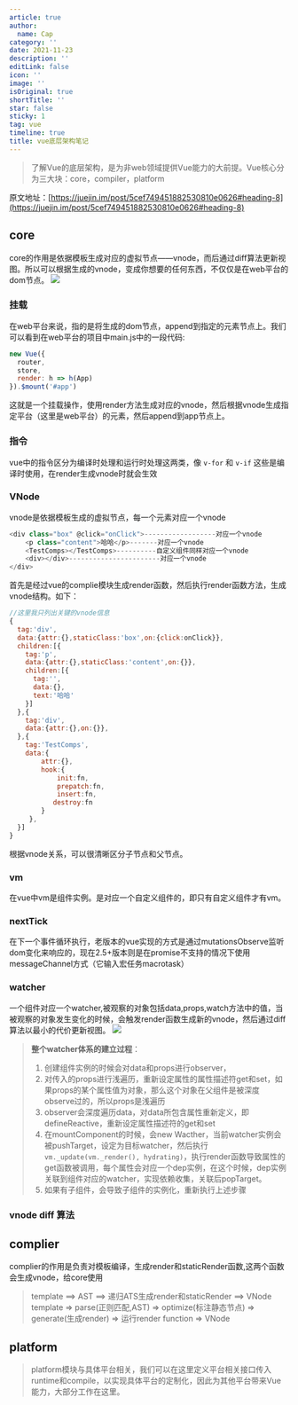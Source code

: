 ```yaml
---
article: true
author:
  name: Cap
category: ''
date: 2021-11-23
description: ''
editLink: false
icon: ''
image: ''
isOriginal: true
shortTitle: ''
star: false
sticky: 1
tag: vue
timeline: true
title: vue底层架构笔记
---
```




  > 了解Vue的底层架构，是为非web领域提供Vue能力的大前提。Vue核心分为三大块：core，compiler，platform

原文地址：[https://juejin.im/post/5cef749451882530810e0626#heading-8](https://juejin.im/post/5cef749451882530810e0626#heading-8)
## core
core的作用是依据模板生成对应的虚拟节点——vnode，而后通过diff算法更新视图。所以可以根据生成的vnode，变成你想要的任何东西，不仅仅是在web平台的dom节点。
![](https://cdn.nlark.com/yuque/0/2019/png/297368/1560759707817-e6b12cd5-3e82-4495-9846-3f7b5c9e324b.png#height=259&id=BmMCi&originHeight=259&originWidth=789&originalType=binary&ratio=1&rotation=0&showTitle=false&size=0&status=done&style=none&title=&width=789)
### 挂载
在web平台来说，指的是将生成的dom节点，append到指定的元素节点上。我们可以看到在web平台的项目中main.js中的一段代码:

```javascript
new Vue({
  router,
  store,
  render: h => h(App)
}).$mount('#app')
```
这就是一个挂载操作，使用render方法生成对应的vnode，然后根据vnode生成指定平台（这里是web平台）的元素，然后append到app节点上。
### 指令
vue中的指令区分为编译时处理和运行时处理这两类，像 `v-for` 和 `v-if` 这些是编译时使用，在render生成vnode时就会生效
### VNode
vnode是依据模板生成的虚拟节点，每一个元素对应一个vnode

```javascript
<div class="box" @click="onClick">------------------对应一个vnode
    <p class="content">哈哈</p>-------对应一个vnode
    <TestComps></TestComps>----------自定义组件同样对应一个vnode
    <div></div>-----------------------对应一个vnode
</div>
```

首先是经过vue的complie模块生成render函数，然后执行render函数方法，生成vnode结构。如下：

```javascript
//这里我只列出关键的vnode信息
{
  tag:'div',
  data:{attr:{},staticClass:'box',on:{click:onClick}},
  children:[{
    tag:'p',
    data:{attr:{},staticClass:'content',on:{}},
    children:[{
      tag:'',
      data:{},
      text:'哈哈'
    }]
  },{
    tag:'div',
    data:{attr:{},on:{}},
  },{
    tag:'TestComps',
    data:{
        attr:{},
        hook:{
            init:fn,           
            prepatch:fn,
            insert:fn,
           destroy:fn
        }
     },
  }]  
}

```

根据vnode关系，可以很清晰区分子节点和父节点。
### vm
在vue中vm是组件实例。是对应一个自定义组件的，即只有自定义组件才有vm。
### nextTick
在下一个事件循环执行，老版本的vue实现的方式是通过mutationsObserve监听dom变化来响应的，现在2.5+版本则是在promise不支持的情况下使用messageChannel方式（它输入宏任务macrotask）
### watcher
一个组件对应一个watcher,被观察的对象包括data,props,watch方法中的值，当被观察的对象发生变化的时候，会触发render函数生成新的vnode，然后通过diff算法以最小的代价更新视图。
![](https://cdn.nlark.com/yuque/0/2019/webp/297368/1560765258435-1ea9f026-aede-4a67-ae1e-c40de9771637.webp#height=250&id=C3l8y&originHeight=250&originWidth=780&originalType=binary&ratio=1&rotation=0&showTitle=false&size=0&status=done&style=none&title=&width=780)

> **整个watcher体系的建立过程**：
> 1. 创建组件实例的时候会对data和props进行observer，
> 2. 对传入的props进行浅遍历，重新设定属性的属性描述符get和set，如果props的某个属性值为对象，那么这个对象在父组件是被深度observe过的，所以props是浅遍历
> 3. observer会深度遍历data，对data所包含属性重新定义，即defineReactive，重新设定属性描述符的get和set
> 4. 在mountComponent的时候，会new Wacther，当前watcher实例会被pushTarget，设定为目标watcher，然后执行`vm._update(vm._render(), hydrating)`，执行render函数导致属性的get函数被调用，每个属性会对应一个dep实例，在这个时候，dep实例关联到组件对应的watcher，实现依赖收集，关联后popTarget。
> 5. 如果有子组件，会导致子组件的实例化，重新执行上述步骤
> 


### vnode diff 算法

## complier
complier的作用是负责对模板编译，生成render和staticRender函数,这两个函数会生成vnode，给core使用
> template ==> AST ==> 递归ATS生成render和staticRender ==> VNode
> template => parse(正则匹配,AST) => optimize(标注静态节点) => generate(生成render) => 运行render function => VNode


## platform
> platform模块与具体平台相关，我们可以在这里定义平台相关接口传入runtime和compile，以实现具体平台的定制化，因此为其他平台带来Vue能力，大部分工作在这里。


